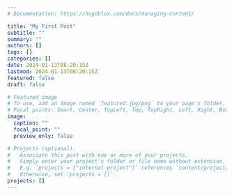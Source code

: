 ```yaml
---
# Documentation: https://hugoblox.com/docs/managing-content/

title: "My First Post"
subtitle: ""
summary: ""
authors: []
tags: []
categories: []
date: 2024-01-13T08:20:15Z
lastmod: 2024-01-13T08:20:15Z
featured: false
draft: false

# Featured image
# To use, add an image named `featured.jpg/png` to your page's folder.
# Focal points: Smart, Center, TopLeft, Top, TopRight, Left, Right, BottomLeft, Bottom, BottomRight.
image:
  caption: ""
  focal_point: ""
  preview_only: false

# Projects (optional).
#   Associate this post with one or more of your projects.
#   Simply enter your project's folder or file name without extension.
#   E.g. `projects = ["internal-project"]` references `content/project/deep-learning/index.md`.
#   Otherwise, set `projects = []`.
projects: []
---
```

